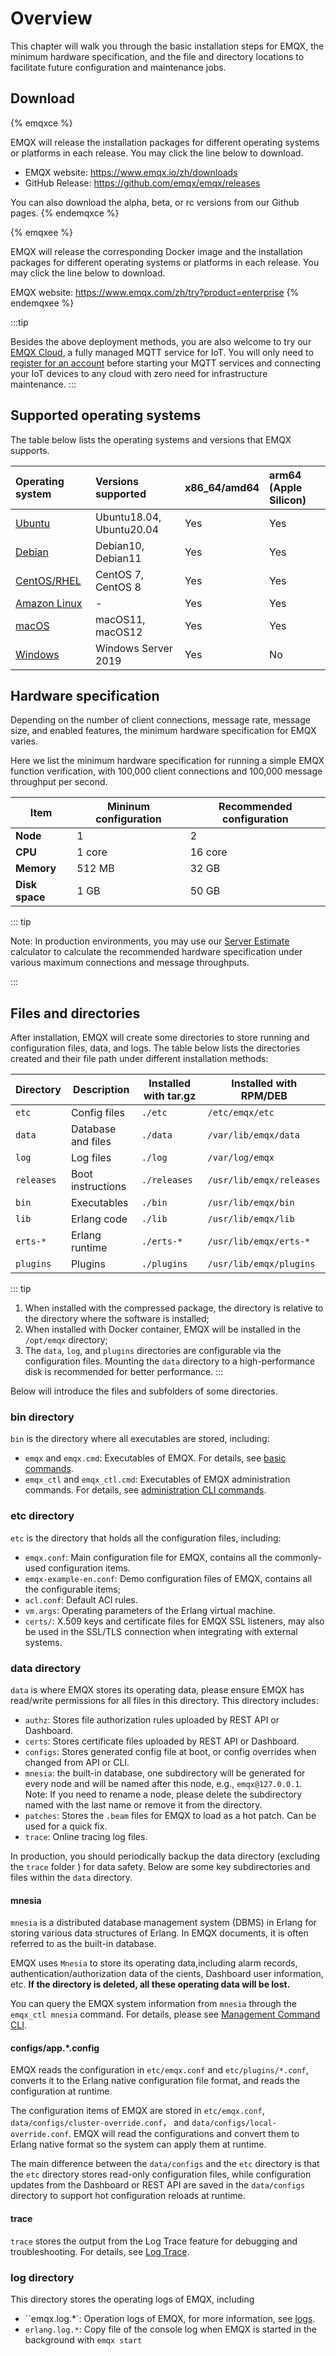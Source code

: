 # Overview

This chapter will walk you through the basic installation steps for EMQX, the minimum hardware specification, and the file and directory locations to facilitate future configuration and maintenance jobs.

## Download

{% emqxce %}

EMQX will release the installation packages for different operating systems or platforms in each release. You may click the line below to download.

- EMQX website: <https://www.emqx.io/zh/downloads>
- GitHub Release: <https://github.com/emqx/emqx/releases>

You can also download the alpha, beta, or rc versions from our Github pages.
{% endemqxce %}

{% emqxee %}

EMQX will release the corresponding Docker image and the installation packages for different operating systems or platforms in each release. You may click the line below to download.

EMQX website: <https://www.emqx.com/zh/try?product=enterprise>
{% endemqxee %}

:::tip

Besides the above deployment methods, you are also welcome to try our [EMQX Cloud](https://www.emqx.com/en/cloud), a fully managed MQTT service for IoT. You will only need to [register for an account](https://www.emqx.com/en/signup?continue=https://www.emqx.com/en/cloud) before starting your MQTT services and connecting your IoT devices to any cloud with zero need for infrastructure maintenance.
:::

## Supported operating systems

The table below lists the operating systems and versions that EMQX supports.

| Operating system                          | Versions supported       | x86_64/amd64 | arm64 (Apple Silicon) |
| :---------------------------------------- | :----------------------- | :----------- | :-------------------- |
| [Ubuntu](./install-ubuntu.md)             | Ubuntu18.04, Ubuntu20.04 | Yes          | Yes                   |
| [Debian](./install-debian.md)             | Debian10, Debian11       | Yes          | Yes                   |
| [CentOS/RHEL](./install-centos.md)        | CentOS 7, CentOS 8       | Yes          | Yes                   |
| [Amazon Linux](./install-amazon-linux.md) | -                        | Yes          | Yes                   |
| [macOS](./install-macOS.md)               | macOS11, macOS12         | Yes          | Yes                   |
| [Windows](./install-windows.md)           | Windows Server 2019      | Yes          | No                    |

## Hardware specification

Depending on the number of client connections, message rate, message size, and enabled features, the minimum hardware specification for EMQX varies.

Here we list the minimum hardware specification for running a simple EMQX function verification, with 100,000 client connections and 100,000 message throughput per second.

| Item           | Mininum configuration | Recommended configuration |
| -------------- | --------------------- | ------------------------- |
| **Node**       | 1                     | 2                         |
| **CPU**        | 1 core                | 16 core                   |
| **Memory**     | 512 MB                | 32 GB                     |
| **Disk space** | 1 GB                  | 50 GB                     |

::: tip

Note: In production environments, you may use our [Server Estimate](https://www.emqx.com/en/server-estimate) calculator to calculate the recommended hardware specification under various maximum connections and message throughputs.

:::

## Files and directories

After installation, EMQX will create some directories to store running and configuration files, data, and logs. The table below lists the directories created and their file path under different installation methods:

| Directory  | Description        | Installed with tar.gz | Installed with RPM/DEB   |
| ---------- | ------------------ | --------------------- | ------------------------ |
| `etc`      | Config files       | `./etc`               | `/etc/emqx/etc`          |
| `data`     | Database and files | `./data`              | `/var/lib/emqx/data`     |
| `log`      | Log files          | `./log`               | `/var/log/emqx`          |
| `releases` | Boot instructions  | `./releases`          | `/usr/lib/emqx/releases` |
| `bin`      | Executables        | `./bin`               | `/usr/lib/emqx/bin`      |
| `lib`      | Erlang code        | `./lib`               | `/usr/lib/emqx/lib`      |
| `erts-*`   | Erlang runtime     | `./erts-*`            | `/usr/lib/emqx/erts-*`   |
| `plugins`  | Plugins            | `./plugins`           | `/usr/lib/emqx/plugins`  |

::: tip

1. When installed with the compressed package, the directory is relative to the directory where the software is installed;
2. When installed with Docker container, EMQX will be installed in the `/opt/emqx` directory;
3. The `data`, `log`, and `plugins` directories are configurable via the configuration files. Mounting the `data` directory to a high-performance disk is recommended for better performance.
   :::

Below will introduce the files and subfolders of some directories.

### bin directory

`bin` is the directory where all executables are stored, including:

- `emqx` and `emqx.cmd`: Executables of EMQX. For details, see [basic commands](../admin/cli.md).
- `emqx_ctl` and `emqx_ctl.cmd`: Executables of EMQX administration commands. For details, see [administration CLI commands](../admin/cli.md).

### etc directory

`etc` is the directory that holds all the configuration files, including:

- `emqx.conf`: Main configuration file for EMQX, contains all the commonly-used configuration items.
- `emqx-example-en.conf`: Demo configuration files of EMQX, contains all the configurable items;
- `acl.conf`: Default ACl rules.
- `vm.args`: Operating parameters of the Erlang virtual machine.
- `certs/`: X.509 keys and certificate files for EMQX SSL listeners, may also be used in the SSL/TLS connection when integrating with external systems.

### data directory

`data` is where EMQX stores its operating data, please ensure EMQX has read/write permissions for all files in this directory. This directory includes:

- `authz`: Stores file authorization rules uploaded by REST API or Dashboard.
- `certs`: Stores certificate files uploaded by REST API or Dashboard.
- `configs`: Stores generated config file at boot, or config overrides when changed from API or CLI.
- `mnesia`: the built-in database, one subdirectory will be generated for every node and will be named after this node, e.g., `emqx@127.0.0.1`. Note: If you need to rename a node, please delete the subdirectory named with the last name or remove it from the directory.
- `patches`: Stores the `.beam` files for EMQX to load as a hot patch. Can be used for a quick fix.
- `trace`: Online tracing log files.

In production, you should periodically backup the data directory (excluding the `trace` folder )  for data safety. Below are some key subdirectories and files within the `data` directory. 

#### mnesia

`mnesia` is a distributed database management system (DBMS) in Erlang for storing various data structures of Erlang. In EMQX documents, it is often referred to as the built-in database.

EMQX uses `Mnesia` to store its operating data,including alarm records, authentication/authorization data of the cients, Dashboard user information, etc. **If the directory is deleted, all these operating data will be lost.**

You can query the EMQX system information from `mnesia`  through the `emqx_ctl mnesia` command. For details, please see [Management Command CLI](https://docs.emqx.com/en/enterprise/v4.4/advanced/cli.html).

#### configs/app.*.config

EMQX reads the configuration in `etc/emqx.conf` and `etc/plugins/*.conf`, converts it to the Erlang native configuration file format, and reads the configuration at runtime.

The configuration items of EMQX are stored in `etc/emqx.conf`, `data/configs/cluster-override.conf`， and `data/configs/local-override.conf`. EMQX will read the configurations and convert them to Erlang native format so the system can apply them at runtime.

The main difference between the `data/configs` and the `etc` directory is that the `etc` directory stores read-only configuration files, while configuration updates from the Dashboard or REST API are saved in the `data/configs` directory to support hot configuration reloads at runtime.

#### trace

`trace` stores the output from the Log Trace feature for debugging and troubleshooting. For details, see [Log Trace](../observability/tracer.md).

### log directory

This directory stores the operating logs of EMQX, including

- ``emqx.log.*`: Operation logs of EMQX, for more information, see [logs](../observability/log.md).
- `erlang.log.*`: Copy file of the console log when EMQX is started in the background with `emqx start`
